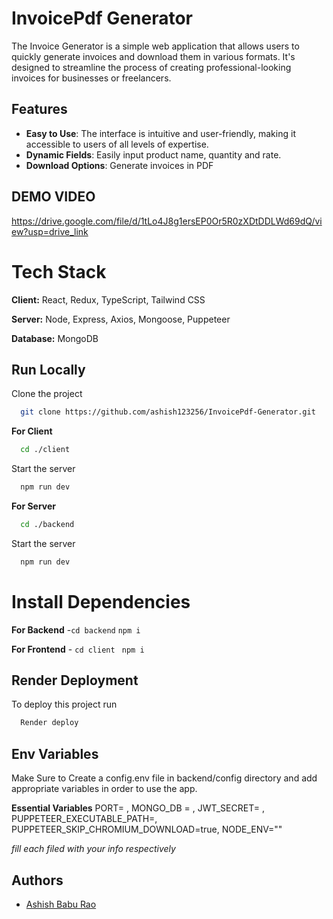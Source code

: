 
# InvoicePdf Generator 

The Invoice Generator is a simple web application that allows users to quickly generate invoices and download them in various formats. It's designed to streamline the process of creating professional-looking invoices for businesses or freelancers.



## Features

- **Easy to Use**: The interface is intuitive and user-friendly, making it accessible to users of all levels of expertise.
- **Dynamic Fields**: Easily input product name, quantity and rate.
- **Download Options**: Generate invoices in PDF

## DEMO VIDEO
https://drive.google.com/file/d/1tLo4J8g1ersEP0Or5R0zXDtDDLWd69dQ/view?usp=drive_link

# Tech Stack

**Client:** React, Redux, TypeScript, Tailwind CSS

**Server:** Node, Express, Axios, Mongoose, Puppeteer

**Database:** MongoDB


## Run Locally

Clone the project

```bash
  git clone https://github.com/ashish123256/InvoicePdf-Generator.git
```

**For Client**
```bash
  cd ./client
```
Start the server

```bash
  npm run dev
```
**For Server**
```bash
  cd ./backend
```
Start the server

```bash
  npm run dev
```


# Install Dependencies

**For Backend** -`cd backend` `npm i`

**For Frontend** - `cd client` ` npm i`


## Render Deployment

To deploy this project run

```bash
  Render deploy
```


## Env Variables

Make Sure to Create a config.env file in backend/config directory and add appropriate variables in order to use the app.

**Essential Variables**
PORT=
,
MONGO_DB =
,
JWT_SECRET=
,
PUPPETEER_EXECUTABLE_PATH=,
PUPPETEER_SKIP_CHROMIUM_DOWNLOAD=true,
NODE_ENV=""


_fill each filed with your info respectively_



## Authors

- [Ashish Babu Rao](https://github.com/ashish123256)



